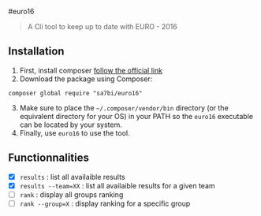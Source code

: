 #euro16
> A Cli tool to keep up to date with EURO - 2016

## Installation
1. First, install composer [follow the official link](https://getcomposer.org/doc/00-intro.md#installation-linux-unix-osx)
2. Download the package using Composer:
```
composer global require "sa7bi/euro16"
```
3. Make sure to place the `~/.composer/vendor/bin` directory (or the equivalent directory for your OS) in your PATH so the `euro16` executable can be located by your system.
4. Finally, use `euro16` to use the tool.

## Functionnalities
- [x] `results` : list all availaible results
- [x] `results --team=XX` : list all availaible results for a given team
- [ ] `rank` : display all groups ranking
- [ ] `rank --group=X` : display ranking for a specific group